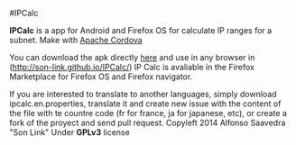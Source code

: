 #IPCalc

**IPCalc** is a app for Android and Firefox OS for calculate IP ranges for a subnet. Make with [Apache Cordova](http://cordova.apache.org)

You can download the apk directly [here](https://github.com/son-link/IPCalc/blob/master/platforms/android/ant-build/IPCalc-debug-unaligned.apk) and use in any browser in (http://son-link.github.io/IPCalc/)
IP Calc is avaliable in the Firefox Marketplace for Firefox OS and Firefox navigator.

If you are interested to translate to another languages, simply download ipcalc.en.properties, translate it and create new issue with the content of the file with te countre code (fr for france, ja for japanese, etc), or create a fork of the proyect and send pull request.
Copyleft 2014 Alfonso Saavedra "Son Link"
Under **GPLv3** license
